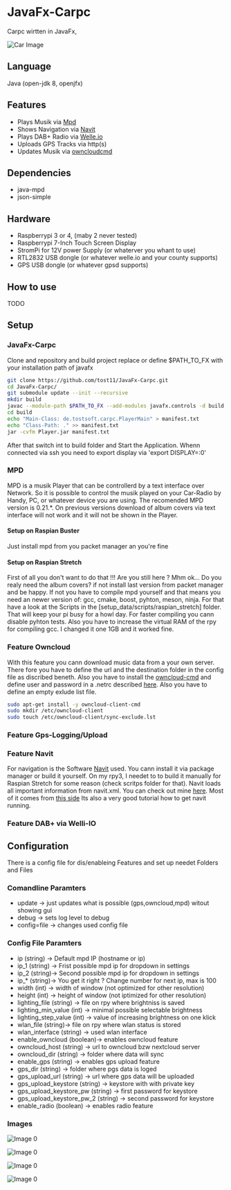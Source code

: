 # JavaFx-Carpc
Carpc wirtten in JavaFx, 

![Car Image](/images/car_img_1.jpg)

## Language
Java (open-jdk 8, openjfx)

## Features
- Plays Musik via [Mpd](https://www.musicpd.org)
- Shows Navigation via [Navit](https://www.navit-project.org)
- Plays DAB+ Radio via [Welle.io](https://www.welle.io)
- Uploads GPS Tracks via http(s)
- Updates Musik via [owncloudcmd](https://doc.owncloud.org/desktop/1.8/owncloudcmd.1.html)

## Dependencies
- java-mpd
- json-simple

## Hardware
- Raspberrypi 3 or 4, (maby 2 never tested)
- Raspberrypi 7-Inch Touch Screen Display
- StromPi for 12V power Supply (or whaterver you whant to use)
- RTL2832 USB dongle (or whatever welle.io and your county supports)
- GPS USB dongle (or whatever gpsd supports)

## How to use
TODO

## Setup

### JavaFx-Carpc

Clone and repository and build project
replace or define $PATH_TO_FX with your installation path of javafx

```bash
git clone https://github.com/tost11/JavaFx-Carpc.git
cd JavaFx-Carpc/
git submodule update --init --recursive
mkdir build
javac --module-path $PATH_TO_FX --add-modules javafx.controls -d build -sourcepath 'src/main/java/:json-simple/src/main/java/:java-mpd/src/main/java/' src/main/java/de/tostsoft/carpc/PlayerMain.java
cd build
echo "Main-Class: de.tostsoft.carpc.PlayerMain" > manifest.txt
echo "Class-Path: ." >> manifest.txt
jar -cvfm Player.jar manifest.txt
```

After that switch int to build folder and Start the Application.
Whenn connected via ssh you need to export display via 'export DISPLAY=:0'

### MPD
MPD is a musik Player that can be controllerd by a text interface over Network. So it is possible to control the musik played on your Car-Radio by Handy, PC, or whatever device you are using.
The recomended MPD version is 0.21.*. On previous versions download of album covers via text interface will not work and it will not be shown in the Player.

#### Setup on Raspian Buster
Just install mpd from you packet manager an you're fine

#### Setup on Raspian Stretch
First of all you don't want to do that !!!
Are you still here ?
Mhm ok...
Do you realy need the album covers? if not install last version from packet manager and be happy.
If not you have to compile mpd yourself and that means you need an newer version of: gcc, cmake, boost, pyhton, meson, ninja.
For that have a look at the Scripts in the [setup_data/scripts/raspian_stretch] folder. That will keep your pi busy for a howl day. For faster compiling you cann disable pyhton tests. Also you have to increase the virtual RAM of the rpy for compiling gcc. I changed it one 1GB and it worked fine.

### Feature Owncloud
With this feature you cann download music data from a your own server. There fore you have to define the url and the destination folder in the config file as discribed beneth. Also you have to install the [owncloud-cmd](https://doc.owncloud.com/desktop/advanced_usage/command_line_client.html) and define user and password in a .netrc described [here](https://man.cx/netrc(4)). Also you have to define an empty exlude list file.

```bash
sudo apt-get install -y owncloud-client-cmd
sudo mkdir /etc/owncloud-client
sudo touch /etc/owncloud-client/sync-exclude.lst
```

### Feature Gps-Logging/Upload

### Feature Navit
For navigation is the Software [Navit](https://www.navit-project.org) used.
You cann install it via package manager or build it yourself.
On my rpy3, I needet to to build it manually for Raspian Stretch for some reason (check scritps folder for that).
Navit loads all important information from navit.xml. You can check out mine [here](/setup_data/navit/nativ.xml).
Most of it comes from [this side](http://ozzmaker.com/navigating-navit-raspberry-pi)
Its also a very good tutorial how to get navit running.

### Feature DAB+ via Welli-IO

## Configuration
There is a config file for dis/enableing Features and set up needet Folders and Files

### Comandline Paramters
- update -> just updates what is possible (gps,owncloud,mpd) witout showing gui
- debug -> sets log level to debug
- config=file -> changes used config file

### Config File Paramters
- ip (string) -> Default mpd IP (hostname or ip)
- ip_1 (string) -> Frist possible mpd ip for dropdown in settings
- ip_2 (string)-> Second possible mpd ip for dropdown in settings
- ip_* (string)-> You get it right ? Change number for next ip, max is 100
- width (int) -> width of window (not optimized for other resolution)
- height (int) -> height of window (not iptimized for other resolution)
- lighting_file (string) -> file on rpy where brightniss is saved
- lighting_min_value (int) -> minimal possible selectable brightness
- lighting_step_value (int) -> value of increasing brightness on one klick
- wlan_file (string)-> file on rpy where wlan status is stored
- wlan_interface (string) -> used wlan interface
- enable_owncloud (boolean)-> enables owncloud feature
- owncloud_host (string) -> url to owncloud bzw nextcloud server
- owncloud_dir (string) -> folder where data will sync
- enable_gps (string) -> enables gps upload feature
- gps_dir (string) -> folder where pgs data is loged
- gps_upload_url (string) -> url where gps data will be uploaded
- gps_upload_keystore (string) -> keystore with with private key
- gps_upload_keystore_pw (string) -> first password for keystore
- gps_upload_keystore_pw_2 (string) -> second password for keystore
- enable_radio (boolean) -> enables radio feature

### Images

![Image 0](/images/image_0.PNG)

![Image 0](/images/image_1.PNG)

![Image 0](/images/image_2.PNG)

![Image 0](/images/image_3.PNG)
